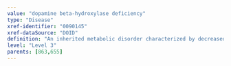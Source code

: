 ```yaml
---
value: "dopamine beta-hydroxylase deficiency"
type: "Disease"
xref-identifier: "0090145"
xref-dataSource: "DOID"
definition: "An inherited metabolic disorder characterized by decreased beta-hydroxylation of dopamine in nerves resulting in impaired autonomic noradrenergic neurotransmission and clinical features including severely decreased norepinephrine levels, orthostatic hypotension, ptosis, nasal stuffiness, and delayed eye opening that has_material_basis_in autosomal recessive inheritance of homozygous or compound heterozygous mutation in the dopamine beta-hydroxylase gene (DBH) on chromosome 9q34."
level: "Level 3"
parents: [863,655]
---
```


